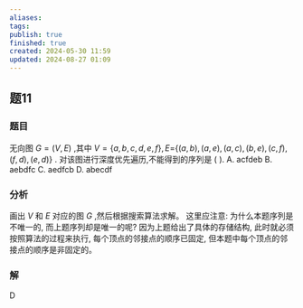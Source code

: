 ```yaml
---
aliases: 
tags: 
publish: true
finished: true
created: 2024-05-30 11:59
updated: 2024-08-27 01:09
---
```

## 题11
### 题目
无向图 $G = \left( {V,E}\right)$ ,其中 $V = \{ a,b,c,d,e,f\} ,E =$$\{ \left( {a,b}\right) ,\left( {a,e}\right) ,\left( {a,c}\right) ,\left( {b,e}\right) ,\left( {c,f}\right) ,\left( {f,d}\right) ,\left( {e,d}\right) \}$ . 对该图进行深度优先遍历,不能得到的序列是 ( ).
A. acfdeb 
B. aebdfc 
C. aedfcb 
D. abecdf
### 分析
画出 $V$ 和 $E$ 对应的图 $G$ ,然后根据搜索算法求解。
这里应注意: 为什么本题序列是不唯一的, 而上题序列却是唯一的呢?
因为上题给出了具体的存储结构, 此时就必须按照算法的过程来执行, 每个顶点的邻接点的顺序已固定, 但本题中每个顶点的邻接点的顺序是非固定的。
### 解
D